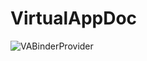 ﻿# VirtualAppDoc

![VABinderProvider](https://raw.githubusercontent.com/VirtualAppDoc/master/pngs/VABinderProvider.png)
